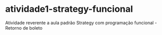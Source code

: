 # atividade1-strategy-funcional
Atividade reverente a aula padrão Strategy com programação funcional - Retorno de boleto
